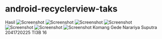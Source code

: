 ﻿# android-recyclerview-taks
 Hasil
![Screenshot](images/gambar2.jpeg)
![Screenshot](images/gambar1.jpeg)
![Screenshot](images/gambar3.jpeg)
![Screenshot](images/gambar4.jpeg)
![Screenshot](images/gambar5.jpeg)
![Screenshot](images/gambar6.jpeg)
![Screenshot](images/gambar7.jpeg)
Komang Gede Narariya Suputra
2041720225
TI3B
16
